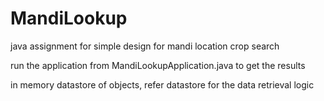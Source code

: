 # MandiLookup

java assignment for simple design for mandi location crop search

run the application from MandiLookupApplication.java to get the results

in memory datastore of objects, refer datastore for the data retrieval logic
